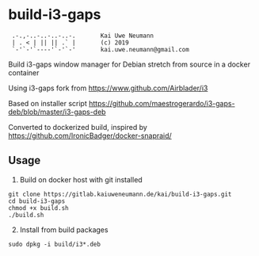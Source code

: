 # build-i3-gaps

     .-.,-..-..-..-..-.       Kai Uwe Neumann
     | . < | || || .` |       (c) 2019
     `-'`-'`----'`-'`-'       kai.uwe.neumann@gmail.com


Build i3-gaps window manager for Debian stretch from source in a docker container


Using i3-gaps fork from https://www.github.com/Airblader/i3

Based on installer script https://github.com/maestrogerardo/i3-gaps-deb/blob/master/i3-gaps-deb

Converted to dockerized build, inspired by https://github.com/IronicBadger/docker-snapraid/


## Usage

1. Build on docker host with git installed
```
git clone https://gitlab.kaiuweneumann.de/kai/build-i3-gaps.git
cd build-i3-gaps
chmod +x build.sh
./build.sh
```

2. Install from build packages
```
sudo dpkg -i build/i3*.deb
```

